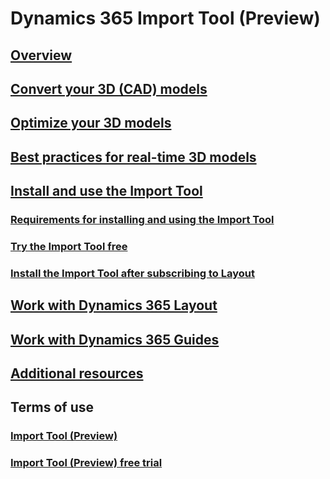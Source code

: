 # Dynamics 365 Import Tool (Preview)
## [Overview](index.md)
## [Convert your 3D (CAD) models](convert-models.md)
## [Optimize your 3D models](optimize-models.md)
## [Best practices for real-time 3D models](best-practices.md)
## [Install and use the Import Tool](import-tool.md)
### [Requirements for installing and using the Import Tool](requirements.md)
### [Try the Import Tool free](try-import-tool-free.md)
### [Install the Import Tool after subscribing to Layout](install.md)
## [Work with Dynamics 365 Layout](layout.md)
## [Work with Dynamics 365 Guides](guides.md)
## [Additional resources](additional-resources.md)
## Terms of use
### [Import Tool (Preview)](../legal/import-tool-license-terms.md)
### [Import Tool (Preview) free trial](../legal/import-tool-free-trial.md)
